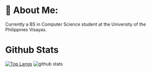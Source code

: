 # 💫 About Me:
Currently a BS in Computer Science student at the University of the Philippines Visayas.

# Github Stats 
[![Top Langs](https://github-readme-stats.vercel.app/api/top-langs/?username=kazeulo&layout=compact)](https://github.com/anuraghazra/github-readme-stats)
![github stats](https://github-readme-stats.vercel.app/api?username=anuraghazra&show_icons=true&theme=transparent)
